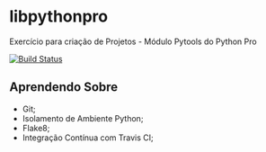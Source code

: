 # libpythonpro

Exercício para criação de Projetos - Módulo Pytools do Python Pro

[![Build Status](https://travis-ci.org/yzakius/libpythonpro.svg?branch=master)](https://travis-ci.org/yzakius/libpythonpro)

## Aprendendo Sobre

* Git;
* Isolamento de Ambiente Python;
* Flake8;
* Integração Contínua com Travis CI;
